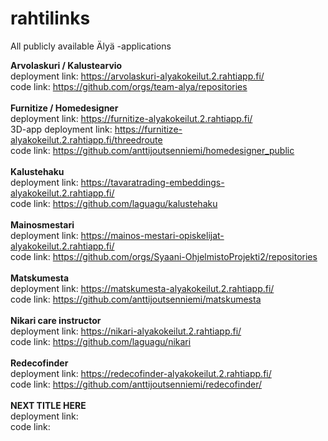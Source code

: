 # rahtilinks
All publicly available Älyä -applications

**Arvolaskuri / Kalustearvio**
<br>
deployment link: <a href="https://arvolaskuri-alyakokeilut.2.rahtiapp.fi/">https://arvolaskuri-alyakokeilut.2.rahtiapp.fi/<a>
<br>
code link: <a href="https://github.com/orgs/team-alya/repositories">https://github.com/orgs/team-alya/repositories<a>
<br><br>
**Furnitize / Homedesigner**
<br>
deployment link: <a href="https://furnitize-alyakokeilut.2.rahtiapp.fi/">https://furnitize-alyakokeilut.2.rahtiapp.fi/<a>
<br>
3D-app deployment link: <a href="https://furnitize-alyakokeilut.2.rahtiapp.fi/threedroute">https://furnitize-alyakokeilut.2.rahtiapp.fi/threedroute<a>
<br>
code link: <a href="https://github.com/anttijoutsenniemi/homedesigner_public">https://github.com/anttijoutsenniemi/homedesigner_public<a>
<br><br>
**Kalustehaku**
<br>
deployment link: <a href="https://tavaratrading-embeddings-alyakokeilut.2.rahtiapp.fi/">https://tavaratrading-embeddings-alyakokeilut.2.rahtiapp.fi/<a>
<br>
code link: <a href="https://github.com/laguagu/kalustehaku">https://github.com/laguagu/kalustehaku<a>
<br><br>
**Mainosmestari**
<br>
deployment link: <a href="https://mainos-mestari-opiskelijat-alyakokeilut.2.rahtiapp.fi/">https://mainos-mestari-opiskelijat-alyakokeilut.2.rahtiapp.fi/<a>
<br>
code link: <a href="https://github.com/orgs/Syaani-OhjelmistoProjekti2/repositories">https://github.com/orgs/Syaani-OhjelmistoProjekti2/repositories<a>
<br><br>
**Matskumesta**
<br>
deployment link: <a href="https://matskumesta-alyakokeilut.2.rahtiapp.fi/">https://matskumesta-alyakokeilut.2.rahtiapp.fi/<a>
<br>
code link: <a href="https://github.com/anttijoutsenniemi/matskumesta">https://github.com/anttijoutsenniemi/matskumesta<a>
<br><br>
**Nikari care instructor**
<br>
deployment link: <a href="https://nikari-alyakokeilut.2.rahtiapp.fi/">https://nikari-alyakokeilut.2.rahtiapp.fi/<a>
<br>
code link: <a href="https://github.com/laguagu/nikari">https://github.com/laguagu/nikari<a>
<br><br>
**Redecofinder**
<br>
deployment link: <a href="https://redecofinder-alyakokeilut.2.rahtiapp.fi">https://redecofinder-alyakokeilut.2.rahtiapp.fi/<a>
<br>
code link: <a href="https://github.com/anttijoutsenniemi/redecofinder">https://github.com/anttijoutsenniemi/redecofinder/<a>
<br><br>
**NEXT TITLE HERE**
<br>
deployment link: <a href=""><a>
<br>
code link: <a href=""><a>
<br><br>
